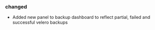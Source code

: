 ### changed

- Added new panel to backup dashboard to reflect partial, failed and successful velero backups
